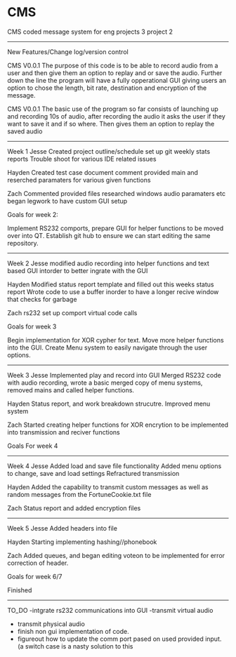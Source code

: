 ﻿# CMS
CMS coded message system for eng projects 3 project 2



________________________________________________________________________________________________________________
New Features/Change log/version control


CMS V0.0.1
The purpose of this code is to be able to record audio from a user 
and then give them an option to replay and or save the audio.
Further down the line the program will have a fully opperational
GUI giving users an option to chose the length, bit rate, destination
and encryption of the message. 

CMS V0.0.1
The basic use of the program so far consists of launching up and
recording 10s of audio, after recording the audio it asks the user if
they want to save it and if so where. Then gives them an option to replay
the saved audio


________________________________________________________________________________________________________________

Week 1
Jesse
Created project outline/schedule 
set up git
weekly stats reports
Trouble shoot for various IDE related issues

Hayden
Created test case document
comment provided main and reserched paramaters for various given functions

Zach
Commented provided files
researched windows audio paramaters etc
began legwork to have custom GUI setup

Goals for week 2:

Implement RS232 comports, prepare GUI for helper functions to be moved over into QT. Establish git hub to ensure we
can start editing the same repository. 

________________________________________________________________________________________________________________

Week 2
Jesse
modified audio recording into helper functions and text based GUI intorder to better ingrate with the GUI

Hayden
Modified status report template and filled out this weeks status report
Wrote code to use a buffer inorder to have a longer recive window that checks for garbage

Zach
rs232 set up comport virtual code calls

Goals for week 3

Begin implementation for XOR cypher for text. Move more helper functions into the GUI. Create Menu system to easily navigate through
the user options. 

________________________________________________________________________________________________________________
Week 3
Jesse
Implemented play and record into GUI
Merged RS232 code with audio recording, wrote a basic merged copy of menu systems, removed mains and called helper functions.

Hayden
Status report, and work breakdown strucutre. Improved menu system

Zach
Started creating helper functions for XOR encrytion to be implemented into transmission and reciver functions

Goals For week 4
________________________________________________________________________________________________________________
Week 4
Jesse
Added load and save file functionality 
Added menu options to change, save and load settings
Refractured transmission

Hayden
Added the capability to transmit custom messages as well as random messages from the FortuneCookie.txt file

Zach
Status report and added encryption files
________________________________________________________________________________________________________________
Week 5
Jesse
Added headers into file

Hayden
Starting implementing hashing//phonebook

Zach
Added queues, and began editing voteon to be implemented for error correction of header.

Goals for week 6/7

Finished

________________________________________________________________________________________________________________

TO_DO
-intgrate rs232 communications into GUI
-transmit virtual audio
- transmit physical audio 
- finish non gui implementation of code. 
- figureout how to update the comm port pased on used provided input. (a switch case is a nasty solution to this
